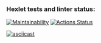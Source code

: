 ### Hexlet tests and linter status:

[![Maintainability](https://api.codeclimate.com/v1/badges/6504d17939d2ed9aebcd/maintainability)](https://codeclimate.com/github/kekby/php-project-45/maintainability)
[![Actions Status](https://github.com/kekby/php-project-45/actions/workflows/hexlet-check.yml/badge.svg)](https://github.com/kekby/php-project-45/actions)

[![asciicast](https://asciinema.org/a/z3G6GoCabHS9rZwazdTKwflIF.svg)](https://asciinema.org/a/z3G6GoCabHS9rZwazdTKwflIF)
